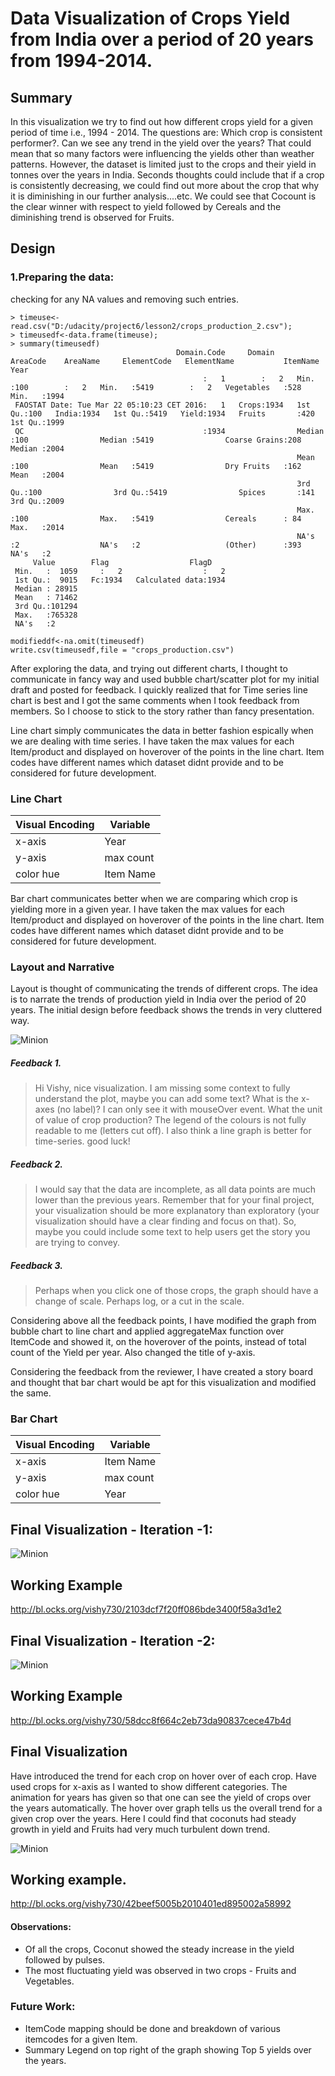 # Data Visualization of Crops Yield from India over a period of 20 years from 1994-2014.

## Summary

   In this visualization we try to find out how different crops yield for a given period of time i.e., 1994 - 2014. The questions are: Which crop is consistent performer?. Can we see any trend in the yield over the years? That could mean that so many factors were influencing the yields other than weather patterns. However, the dataset is limited just to the crops and their yield in tonnes over the years in India. Seconds thoughts could include that if a crop is consistently decreasing, we could find out more about the crop that why it is diminishing in our further analysis....etc. We could see that Cocount is the clear winner with respect to yield followed by Cereals and the diminishing trend is observed for Fruits.

## Design

### 1.Preparing the data:
checking for any NA values and removing such entries.
```
> timeuse<-read.csv("D:/udacity/project6/lesson2/crops_production_2.csv");
> timeusedf<-data.frame(timeuse);
> summary(timeusedf)
                                     Domain.Code     Domain        AreaCode    AreaName     ElementCode   ElementName           ItemName        Year     
                                           :   1        :   2   Min.   :100        :   2   Min.   :5419        :   2   Vegetables   :528   Min.   :1994  
 FAOSTAT Date: Tue Mar 22 05:10:23 CET 2016:   1   Crops:1934   1st Qu.:100   India:1934   1st Qu.:5419   Yield:1934   Fruits       :420   1st Qu.:1999  
 QC                                        :1934                Median :100                Median :5419                Coarse Grains:208   Median :2004  
                                                                Mean   :100                Mean   :5419                Dry Fruits   :162   Mean   :2004  
                                                                3rd Qu.:100                3rd Qu.:5419                Spices       :141   3rd Qu.:2009  
                                                                Max.   :100                Max.   :5419                Cereals      : 84   Max.   :2014  
                                                                NA's   :2                  NA's   :2                   (Other)      :393   NA's   :2     
     Value        Flag                  FlagD     
 Min.   :  1059     :   2                  :   2  
 1st Qu.:  9015   Fc:1934   Calculated data:1934  
 Median : 28915                                   
 Mean   : 71462                                   
 3rd Qu.:101294                                   
 Max.   :765328                                   
 NA's   :2
      
modifieddf<-na.omit(timeusedf)
write.csv(timeusedf,file = "crops_production.csv")     
```

After exploring the data, and trying out different charts, I thought to communicate in fancy way and used bubble chart/scatter plot for my initial draft and posted for feedback. I quickly realized that for Time series line chart is best and I got the same comments when I took feedback from members. So I choose to stick to the story rather than fancy presentation. 

Line chart simply communicates the data in better fashion espically when we are dealing with time series. I have taken the max values for each Item/product and displayed on hoverover of the points in the line chart. Item codes have different names which dataset didnt provide and to be considered for future development.

### Line Chart

| Visual Encoding | Variable |
|-----------------|----------|
| x-axis          | Year     |
| y-axis          | max count|
| color hue       | Item Name|


Bar chart communicates better when we are comparing which crop is yielding more in a given year. I have taken the max values for each Item/product and displayed on hoverover of the points in the line chart. Item codes have different names which dataset didnt provide and to be considered for future development.

### Layout and Narrative

Layout is thought of communicating the trends of different crops. The idea is to narrate the trends of production yield in India over the period of 20 years. The initial design before feedback shows the trends in very cluttered way.

![Minion](https://github.com/vishy730/Data-Visualization/blob/master/Capture.JPG)

##### Feedback 1.
>  Hi Vishy, nice visualization. I am missing some context to fully understand the plot, maybe you can add some text? What is the x-axes (no label)? I can only see it with mouseOver event. What  the unit of value of crop production? The legend of the colours is not fully readable to me (letters cut off). I also think a line graph is better for time-series. good luck!

##### Feedback 2.
> I would say that the data are incomplete, as all data points are much lower than the previous years. Remember that for your final project, your visualization should be more explanatory than exploratory (your visualization should have a clear finding and focus on that). So, maybe you could include some text to help users get the story you are trying to convey.

##### Feedback 3.
> Perhaps when you click one of those crops, the graph should have a change of scale. Perhaps log, or a cut in the scale.

Considering above all the feedback points, I have modified the graph from bubble chart to line chart and applied aggregateMax function over ItemCode and showed it, on the hoverover of the points, instead of total count of the Yield per year. Also changed the title of y-axis.



Considering the feedback from the reviewer, I have created a story board and thought that bar chart would be apt for this visualization and modified the same.

### Bar Chart

| Visual Encoding | Variable |
|-----------------|----------|
| x-axis          | Item Name|
| y-axis          | max count|
| color hue       | Year     |

## Final Visualization - Iteration -1:

![Minion](https://github.com/vishy730/Data-Visualization/blob/master/Capture1.JPG)

## Working Example

http://bl.ocks.org/vishy730/2103dcf7f20ff086bde3400f58a3d1e2

## Final Visualization - Iteration -2:

![Minion](https://github.com/vishy730/Data-Visualization/blob/master/Capture2.PNG)

## Working Example

http://bl.ocks.org/vishy730/58dcc8f664c2eb73da90837cece47b4d

## Final Visualization

Have introduced the trend for each crop on hover over of each crop. Have used crops for x-axis as I wanted to show different categories. The animation for years has given so that one can see the yield of crops over the years automatically. The hover over graph tells us the overall trend for a given crop over the years. Here I could find that coconuts had steady growth in yield and Fruits had very much turbulent down trend.

![Minion](https://github.com/vishy730/Data-Visualization/blob/master/Capture_3.PNG)

## Working example.

http://bl.ocks.org/vishy730/42beef5005b2010401ed895002a58992

#### Observations: 

* Of all the crops, Coconut showed the steady increase in the yield followed by pulses.
* The most fluctuating yield was observed in two crops - Fruits and Vegetables.


### Future Work:

* ItemCode mapping should be done and breakdown of various itemcodes for a given Item.
* Summary Legend on top right of the graph showing Top 5 yields over the years.
